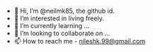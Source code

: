 - 👋 Hi, I’m @neilmk85, the github id.
- 👀 I’m interested in living freely. 
- 🌱 I’m currently learning ...
- 💞️ I’m looking to collaborate on ...
- 📫 How to reach me - nileshk.99@gmail.com

<!---
neilmk85/neilmk85 is a ✨ special ✨ repository because its `README.md` (this file) appears on your GitHub profile.
You can click the Preview link to take a look at your changes.
--->
